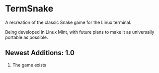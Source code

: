 # TermSnake

A recreation of the classic Snake game for the Linux terminal.

Being developed in Linux Mint, with future plans to make it as universally portable as possible.

## Newest Additions: 1.0

1. The game exists